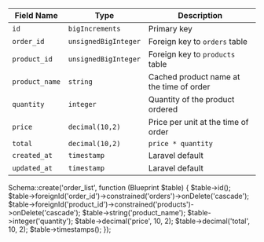| Field Name     | Type                 | Description                              |
| -------------- | -------------------- | ---------------------------------------- |
| `id`           | `bigIncrements`      | Primary key                              |
| `order_id`     | `unsignedBigInteger` | Foreign key to `orders` table            |
| `product_id`   | `unsignedBigInteger` | Foreign key to `products` table          |
| `product_name` | `string`             | Cached product name at the time of order |
| `quantity`     | `integer`            | Quantity of the product ordered          |
| `price`        | `decimal(10,2)`      | Price per unit at the time of order      |
| `total`        | `decimal(10,2)`      | `price * quantity`                       |
| `created_at`   | `timestamp`          | Laravel default                          |
| `updated_at`   | `timestamp`          | Laravel default                          |

Schema::create('order_list', function (Blueprint $table) {
    $table->id();
    $table->foreignId('order_id')->constrained('orders')->onDelete('cascade');
    $table->foreignId('product_id')->constrained('products')->onDelete('cascade');
    $table->string('product_name');
    $table->integer('quantity');
    $table->decimal('price', 10, 2);
    $table->decimal('total', 10, 2);
    $table->timestamps();
});
